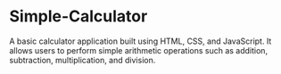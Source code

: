 # Simple-Calculator
A basic calculator application built using HTML, CSS, and JavaScript. It allows users to perform simple arithmetic operations such as addition, subtraction, multiplication, and division.
